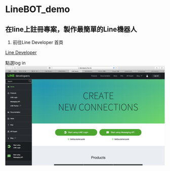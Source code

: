 # LineBOT_demo


## 在line上註冊專案，製作最簡單的Line機器人

1. 前往Line Developer 首頁

[Line Developer](https://developers.line.me/en/)

點選log in
![](readme_image/step1.png)
